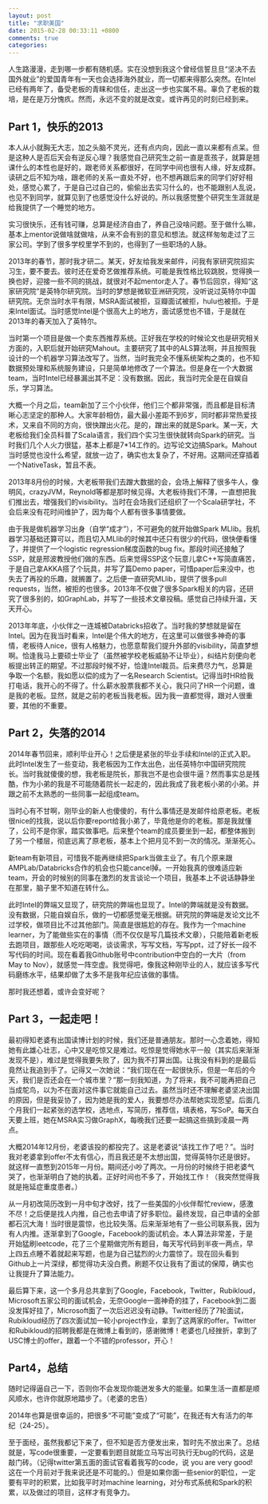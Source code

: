 ```yaml
---
layout: post
title: "求职美国"
date: 2015-02-28 00:33:11 +0800
comments: true
categories: 
---
```


人生路漫漫，走到哪一步都有随机感。实在没想到我这个曾经信誓旦旦“坚决不去国外就业”的爱国青年有一天也会选择海外就业，而一切都来得那么突然。在Intel已经有两年了，备受老板的青睐和信任，走出这一步也实属不易。辜负了老板的栽培，是在是万分愧疚。然而，永远不变的就是改变。或许再见的时刻已经到来。

## Part 1，快乐的2013

本人从小就胸无大志，加之头脑不灵光，还有点内向，因此一直以来都有点呆。但是这种人是否后天会有逆反心理？我感觉自己研究生之前一直是乖孩子，就算是翘课什么的本性也是好的，跟老师关系都很好，在同学中间也很有人缘，好友成群。读研之后不知为啥，跟老师的关系一直处不好，也不想再跟后来的同学们好好相处，感觉心累了，于是自己过自己的，偷偷出去实习什么的，也不能跟别人乱说，也见不到同学，就算见到了也感觉没什么好说的。所以我感觉整个研究生生涯就是给我提供了一个睡觉的地方。

实习很快乐，还有钱可赚，总算是经济自由了，养自己没啥问题。至于做什么嘛，基本上mentor说做啥就做啥，从来不会有别的意见和想法。就这样匆匆走过了三家公司。学到了很多学校里学不到的，也得到了一些职场的人脉。

2013年的春节，那时我才研二。某天，好友给我发来邮件，问我有家研究院招实习生，要不要去。彼时还在爱奇艺做推荐系统。可能是我性格比较跳脱，觉得换一换也好，迎接一些不同的挑战，就很对不起mentor走人了。春节后回京，得知“这家研究院”是英特尔研究院。当时的梦想是微软亚洲研究院，没听说过英特尔中国研究院。无奈当时水平有限，MSRA面试被拒，豆瓣面试被拒，hulu也被拒。于是来Intel面试。当时感觉Intel是个很高大上的地方，面试感觉也不错，于是就在2013年的春天加入了英特尔。

当时第一个项目是做一个卖东西推荐系统。正好我在学校的时候论文也是研究相关方面的，入职后就开始研究Mahout。主要研究了其中的ALS算法啊，并且按照我设计的一个机器学习算法改写了。当然，当时我完全不懂系统架构之类的，也不知数据预处理和系统服务建设，只是简单地修改了一个算法。但是身在一个大数据team，当时Intel已经暴漏出其不足：没有数据。因此，我当时完全是在自娱自乐，学习算法。

大概一个月之后，team新加了三个小伙伴，他们三个都非常强，而且都是目标清晰心志坚定的那种人。大家年龄相仿，最大最小差距不到6岁，同时都非常热爱技术，又来自不同的方向，很快蹭出火花。是的，蹭出来的就是Spark。某一天，大老板给我们全员科普了Scala语言，我们四个实习生很快就转向Spark的研究。当时我们几个人火力很猛，基本上都是7*14工作的。边写论文边搞Spark。Mahout当时感觉也没什么希望，就放一边了，确实也太复杂了，不好用。这期间还穿插着一个NativeTask，暂且不表。

2013年8月份的时候，大老板带我们去蹭大数据的会，会场上解释了很多牛人，像明风，crazyJVM，Reynold等都是那时候见得。大老板待我们不薄，一直想把我们推出去，增强我们的visibility。当时在会场我们还组织了一个Scala研学社，不会后来没有花时间维护了，因为每个人都有很多事情要做。

由于我是做机器学习出身（自学“成才”），不可避免的就开始做Spark MLlib。我机器学习基础还算可以，而且切入MLlib的时候其中还只有很少的代码，很快便看懂了，并提供了一个logistic regression梯度函数的bug fix。那段时间还接触了SSP，就是邢波教授他们做的东西。后来觉得SSP这个玩意儿拿C++写简直痛苦，于是自己拿AKKA搭了个玩具，并写了篇Demo paper，可惜paper后来没中，也失去了再投的乐趣，就搁置了。之后便一直研究MLlib，提供了很多pull requests，当然，被拒的也很多。2013年不仅做了很多Spark相关的内容，还研究了很多别的，如GraphLab，并写了一些技术文章投稿。感觉自己持续升温，天天开心。

2013年年底，小伙伴之一连城被Databricks招收了。当时我的梦想就是留在Intel。因为在我当时看来，Intel是个伟大的地方，在这里可以做很多神奇的事情，老板待人nice，很有人格魅力，也愿意帮我们提升外部的visibility，简直梦想啊。恰逢我马上要硕士毕业了（虽然被学校老板威胁不让毕业），纠结片刻便向老板提出转正的期望。不过那段时候不好，恰逢Intel裁员。后来费尽力气，总算是争取一个名额，我如愿以偿的成为了一名Research Scientist。记得当时HR给我打电话，我开心的不得了。什么薪水股票我都不关心，我只问了HR一个问题，谁是我的老板。显然，就是之前的老板当我老板。因为我一直都觉得，跟对人很重要，其他的不重要。

## Part 2，失落的2014

2014年春节回来，顺利毕业开心！之后便是紧张的毕业手续和Intel的正式入职。此时Intel发生了一些变动，我老板因为工作太出色，出任英特尔中国研究院院长。当时我就傻傻的想，我老板是院长，那我岂不是也会很牛逼？然而事实总是残酷，作为小弟的我是不可能随着院长一起走的，因此我成了我老板小弟的小弟。并跟之前不太熟悉的一些同事一起组成team。

当时心有不甘啊，刚毕业的新人也傻傻的，有什么事情还是发邮件给原老板。老板很nice的找我，说以后你要report给我小弟了，毕竟他是你的老板。那是我就懂了，公司不是你家，踏实做事吧。后来整个team的成员要坐到一起，都整体搬到了另一个楼层，彻底远离了原老板，基本上个把月见不到一次的情况。渐渐死心。

新team有新项目，可惜我不能再继续把Spark当做主业了。有几个原来跟AMPLab/Databricks合作的机会也只能cancel掉。一开始我真的很难适应新team，开会的时候别的同事在激烈的发言谈论一个项目，我基本上不说话静静坐在那里，脑子里不知道在转什么。

此时Intel的弊端又显现了，研究院的弊端也显现了。Intel的弊端就是没有数据。没有数据，只能自娱自乐，做的一切都感觉毫无根据。研究院的弊端是发论文比不过学校，做项目比不过其他部门。简直是很尴尬的存在。我作为一个machine learner，为了能做些实在的事情（而不仅仅是写几篇技术文章），只能陪着新老板去跑项目，跟那些人吃吃喝喝，谈谈需求，写写文档，写写ppt，过了好长一段不写代码的时间。现在看着我Github账号中contribution中空白的一大片（from May to Nov），就感觉一阵空虚。我觉得吧，像我这种刚毕业的人，就应该多写代码磨练水平，结果却做了太多不是我年纪应该做的事情。

那时我还想着，或许会变好呢？

## Part 3，一起走吧！

最初得知老婆有出国读博计划的时候，我们还是普通朋友。那时一心念着她，得知她有此雄心壮志，心中又是吃惊又是难过。吃惊是觉得她水平一般（其实后来渐渐发现不是），难过是觉得我要失败了，因为我不打算出国。让我没有料到的是最后竟然让我追到手了。记得又一次她说：“我们现在在一起很快乐，但是一年后的今天，我们是否还会在一个城市里？”那一刻我知道，为了将来，我不可能再把自己当成鸵鸟，以为不在面对这件事它就能自己过去。虽然当时还不理解老婆坚决出国的原因，但是我妥协了，因为她是我的爱人，我要想尽办法帮她实现愿望。后面几个月我们一起紧张的选学校，选地点，写简历，推荐信，填表格，写SoP。每天白天要上班，她在MSRA实习做GraphX，每晚我们还要一起搞这些搞到凌晨一两点。

大概2014年12月份，老婆该投的都投完了。这是老婆说“该找工作了吧？”。当时我对老婆拿到offer不太有信心，而且我还是不太想出国，觉得英特尔还是很好。就这样一直憋到2015年一月份。期间还小吵了两次。一月份的时候终于把老婆气哭了，也渐渐明白了她的执着。正好时间也不多了，开始找工作！（我突然觉得我就是拖延症重度患者。）

从一月初改简历改到一月中旬才改好，找了一些美国的小伙伴帮忙review，感激不尽！之后便是找人内推，自己也去申请了好多职位。最终发现，自己申请的全部都石沉大海！当时很是震惊，也比较失落。后来渐渐地有了一些公司联系我，因为有人内推。逐渐拿到了Google，Facebook的面试机会。本人算法非常差，于是开始猛刷leetcode，花了三个星期做完所有题目，每天写代码到半夜一两点，早上四五点睡不着就起来写题，也是为自己猛烈的火力震惊了。现在回头看到Github上一片深绿，都觉得功夫没白费。刷题不仅让我有了面试的保障，确实也让我提升了算法能力。

最后算下来，这一个多月总共拿到了Google，Facebook，Twitter，Rubikloud，Microsoft五家公司的面试机会，无奈Google一面神奇的挂了，Facebook到二面没发挥好挂了，Microsoft面了一次后迟迟没有动静。Twitter经历了7轮面试，Rubikloud经历了四次面试加一轮小project作业，拿到了这两家的offer。Twitter和Rubikloud的招聘我都是在微博上看到的，感谢微博！老婆也几经挫折，拿到了USC博士的offer，跟着一个不错的professor，开心！

## Part4，总结

随时记得逼自己一下，否则你不会发现你能迸发多大的能量。如果生活一直都是顺风顺水，也许你就原地踏步了。（老婆的忠告）

2014年也算是很幸运的，把很多“不可能”变成了“可能”，在我还有大有活力的年纪（24-25）。

至于面经，虽然我都记下来了，但不知是否方便发出来，暂时先不放出来了。总结就是，写code很重要，一定要看到题目就能立马写出可执行无bug的代码，这是敲门砖。（记得twitter第五面的面试官看着我写的code，说 you are very good!这在一个月前对于我来说还是不可能的。）但是如果你面一些senior的职位，一定要有平时的积累，比如我平时对machine learning，对分布式系统和Spark的积累，以及做过的项目，这样才有竞争力。

